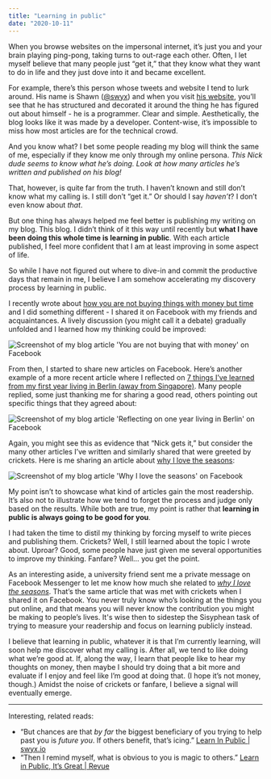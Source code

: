 ```yaml
---
title: "Learning in public"
date: "2020-10-11"
---
```


When you browse websites on the impersonal internet, it’s just you and your brain playing ping-pong, taking turns to out-rage each other. Often, I let myself believe that many people just “get it,” that they know what they want to do in life and they just dove into it and became excellent.

For example, there’s this person whose tweets and website I tend to lurk around. His name is Shawn ([@swyx](https://twitter.com/swyx)) and when you visit [his website](https://www.swyx.io), you’ll see that he has structured and decorated it around the thing he has figured out about himself - he is a programmer. Clear and simple. Aesthetically, the blog looks like it was made by a developer. Content-wise, it’s impossible to miss how most articles are for the technical crowd.

And you know what? I bet some people reading my blog will think the same of me, especially if they know me only through my online persona. *This Nick dude seems to know what he’s doing. Look at how many articles he’s written and published on his blog!*

That, however, is quite far from the truth. I haven’t known and still don’t know what my calling is. I still don’t “get it.” Or should I say *haven’t*? I don’t even know about *that*.

But one thing has always helped me feel better is publishing my writing on my blog. This blog. I didn’t think of it this way until recently but **what I have been doing this whole time is learning in public**. With each article published, I feel more confident that I am at least improving in some aspect of life.

So while I have not figured out where to dive-in and commit the productive days that remain in me, I believe I am somehow accelerating my discovery process by learning in public.

I recently wrote about [how you are not buying things with money but time](/2020-08-30-you-are-not-buying-that-with-money/) and I did something different - I shared it on Facebook with my friends and acquaintances. A lively discussion (you might call it a debate) gradually unfolded and I learned how my thinking could be improved:

![Screenshot of my blog article 'You are not buying that with money' on Facebook](/images/you-are-not-buying-that-with-money-fb-screenshot.png)

From then, I started to share new articles on Facebook. Here’s another example of a more recent article where I reflected on [7 things I’ve learned from my first year living in Berlin (away from Singapore)](/2020-10-04-7-things-i-learned-from-my-first-year-living-in-berlin-away-from-singapore/). Many people replied, some just thanking me for sharing a good read, others pointing out specific things that they agreed about:

![Screenshot of my blog article 'Reflecting on one year living in Berlin' on Facebook](/images/reflecting-one-year-berlin-away-from-singapore.png)

Again, you might see this as evidence that “Nick gets it,” but consider the many other articles I’ve written and similarly shared that were greeted by crickets. Here is me sharing an article about [why I love the seasons](/2020-08-23-why-i-love-the-seasons/):

![Screenshot of my blog article 'Why I love the seasons' on Facebook](/images/why-i-love-the-seasons.png)

My point isn’t to showcase what kind of articles gain the most readership. It’s also not to illustrate how we tend to forget the process and judge only based on the results. While both are true, my point is rather that **learning in public is always going to be good for you**.

I had taken the time to distil my thinking by forcing myself to write pieces and publishing them. Crickets? Well, I still learned about the topic I wrote about. Uproar? Good, some people have just given me several opportunities to improve my thinking. Fanfare? Well… you get the point.

As an interesting aside, a university friend sent me a private message on Facebook Messenger to let me know how much she related to _[why I love the seasons](/2020-08-23-why-i-love-the-seasons/)_. That’s the same article that was met with crickets when I shared it on Facebook. You never truly know who’s looking at the things you put online, and that means you will never know the contribution you might be making to people’s lives. It's wise then to sidestep the Sisyphean task of trying to measure your readership and focus on learning publicly instead.

I believe that learning in public, whatever it is that I’m currently learning, will soon help me discover what my calling is. After all, we tend to like doing what we’re good at. If, along the way, I learn that people like to hear my thoughts on money, then maybe I should try doing that a bit more and evaluate if I enjoy and feel like I’m good at doing that. (I hope it’s not money, though.) Amidst the noise of crickets or fanfare, I believe a signal will eventually emerge.

---

Interesting, related reads: 

- “But chances are that *by far* the biggest beneficiary of you trying to help past you is *future you*. If others benefit, that’s icing.” [Learn In Public | swyx.io](https://www.swyx.io/learn-in-public/)
- “Then I remind myself, what is obvious to you is magic to others.” [Learn in Public, It’s Great | Revue](https://aliabdaal.com/learn-in-public-it-s-great-268305/)